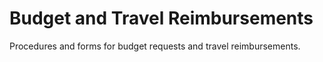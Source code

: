 # Budget and Travel Reimbursements

Procedures and forms for budget requests and travel reimbursements.

<!-- Add budget and travel reimbursement procedures and forms here -->